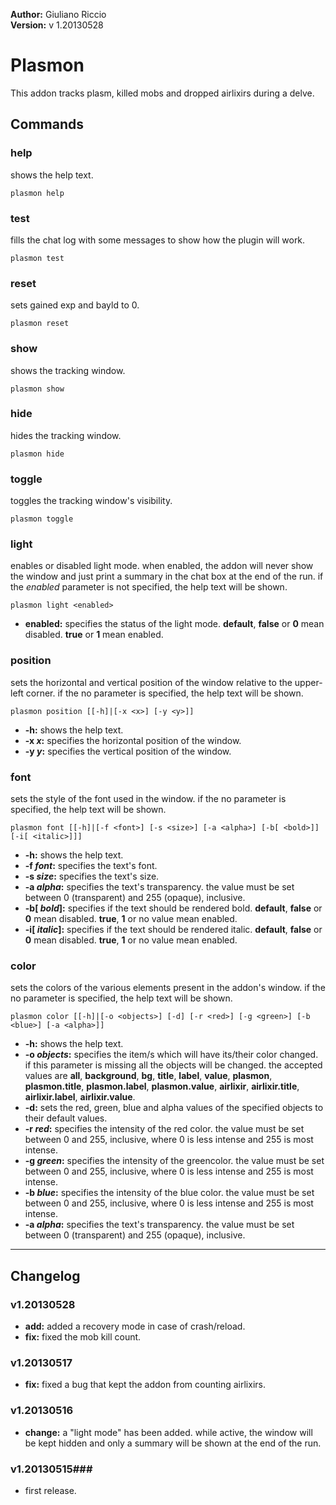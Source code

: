 **Author:** Giuliano Riccio  
**Version:** v 1.20130528

# Plasmon #
This addon tracks plasm, killed mobs and dropped airlixirs during a delve.

## Commands ##
### help ###
shows the help text.

```
plasmon help
```

### test ###
fills the chat log with some messages to show how the plugin will work.

```
plasmon test
```

### reset ###
sets gained exp and bayld to 0.

```
plasmon reset
```

### show ###
shows the tracking window.

```
plasmon show
```

### hide ###
hides the tracking window.

```
plasmon hide
```

### toggle ###
toggles the tracking window's visibility.

```
plasmon toggle
```

### light ###
enables or disabled light mode. when enabled, the addon will never show the window and just print a summary in the chat box at the end of the run. if the _enabled_ parameter is not specified, the help text will be shown.

```
plasmon light <enabled>
```
* **enabled:** specifies the status of the light mode. **default**, **false** or **0** mean disabled. **true** or **1** mean enabled.

### position ###
sets the horizontal and vertical position of the window relative to the upper-left corner. if the no parameter is specified, the help text will be shown.

```
plasmon position [[-h]|[-x <x>] [-y <y>]]
```
* **-h:** shows the help text.
* **-x _x_:** specifies the horizontal position of the window.
* **-y _y_:** specifies the vertical position of the window.

### font ###
sets the style of the font used in the window. if the no parameter is specified, the help text will be shown.

```
plasmon font [[-h]|[-f <font>] [-s <size>] [-a <alpha>] [-b[ <bold>]] [-i[ <italic>]]]
```
* **-h:** shows the help text.
* **-f _font_:** specifies the text's font.
* **-s _size_:** specifies the text's size.
* **-a _alpha_:** specifies the text's transparency. the value must be set between 0 (transparent) and 255 (opaque), inclusive.
* **-b[ _bold_]:** specifies if the text should be rendered bold. **default**, **false** or **0** mean disabled. **true**, **1** or no value mean enabled.
* **-i[ _italic_]:** specifies if the text should be rendered italic. **default**, **false** or **0** mean disabled. **true**, **1** or no value mean enabled.

### color ###
sets the colors of the various elements present in the addon's window. if the no parameter is specified, the help text will be shown.

```
plasmon color [[-h]|[-o <objects>] [-d] [-r <red>] [-g <green>] [-b <blue>] [-a <alpha>]]
```
* **-h:** shows the help text.
* **-o _objects_:** specifies the item/s which will have its/their color changed. if this parameter is missing all the objects will be changed. the accepted values are **all**, **background**, **bg**, **title**, **label**, **value**, **plasmon**, **plasmon.title**, **plasmon.label**, **plasmon.value**, **airlixir**, **airlixir.title**, **airlixir.label**, **airlixir.value**.
* **-d:** sets the red, green, blue and alpha values of the specified objects to their default values.
* **-r _red_:** specifies the intensity of the red color. the value must be set between 0 and 255, inclusive, where 0 is less intense and 255 is most intense.
* **-g _green_:** specifies the intensity of the greencolor. the value must be set between 0 and 255, inclusive, where 0 is less intense and 255 is most intense.
* **-b _blue_:** specifies the intensity of the blue color. the value must be set between 0 and 255, inclusive, where 0 is less intense and 255 is most intense.
* **-a _alpha_:** specifies the text's transparency. the value must be set between 0 (transparent) and 255 (opaque), inclusive.

----

## Changelog ##

### v1.20130528 ###
* **add:** added a recovery mode in case of crash/reload.
* **fix:** fixed the mob kill count.

### v1.20130517 ###
* **fix:** fixed a bug that kept the addon from counting airlixirs.

### v1.20130516 ###
* **change:** a "light mode" has been added. while active, the window will be kept hidden and only a summary will be shown at the end of the run.

### v1.20130515###
* first release.
